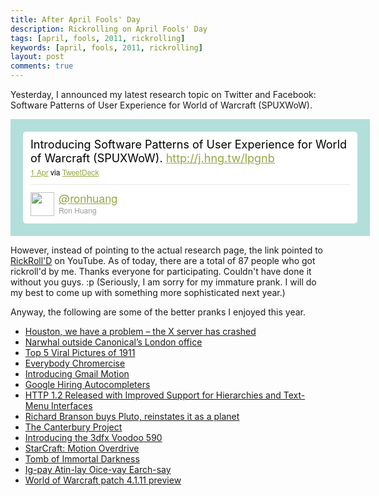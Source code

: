 ```yaml
---
title: After April Fools' Day
description: Rickrolling on April Fools' Day
tags: [april, fools, 2011, rickrolling]
keywords: [april, fools, 2011, rickrolling]
layout: post
comments: true
---
```


Yesterday, I announced my latest research topic on Twitter and
Facebook: Software Patterns of User Experience for World of Warcraft
(SPUXWoW).

<!-- http://twitter.com/#!/ronhuang/status/53632515516284928 --> <style type='text/css'>.bbpBox53632515516284930 {width:535px;background:url(http://a1.twimg.com/a/1300991299/images/themes/theme13/bg.gif) #B2DFDA;padding:20px;} p.bbpTweet{background:#fff;padding:10px 12px 10px 12px;margin:0;min-height:48px;color:#000;font-size:18px !important;-moz-border-radius:5px;-webkit-border-radius:5px} p.bbpTweet span.metadata{display:block;width:100%;margin-top:8px;padding-top:12px;height:40px;border-top:1px solid #fff;border-top:1px solid #e6e6e6;font-family:'Helvetica Neue', Helvetica, Arial, sans-serif} p.bbpTweet span.metadata span.author img{float:left;margin:0 7px 0 0px;width:38px;height:38px} p.bbpTweet span.metadata span.author span.uid{font-weight:bold} p.bbpTweet span.metadata span.author span.name{font-size:12px;color:#999} p.bbpTweet a{border-bottom: 0px; font-weight: normal; color: #93A644;} p.bbpTweet a:hover{text-decoration:underline;color: #93A644} p.bbpTweet a:visited {color: #93A644} p.bbpTweet span.timestamp{font-size:12px;display:block;font-family:'Helvetica Neue', Helvetica, Arial, sans-serif}</style> <div class='bbpBox53632515516284930'><p class='bbpTweet' style="line-height:22px;margin-bottom: 0px;">Introducing Software Patterns of User Experience for World of Warcraft (SPUXWoW). <a href="http://j.hng.tw/lpgnb" rel="nofollow">http://j.hng.tw/lpgnb</a><span class='timestamp'><a title='Fri Apr 01 01:39:22 +0000 2011' href='http://twitter.com/#!/ronhuang/status/53632515516284928'>1 Apr</a> via <a href="http://www.tweetdeck.com" rel="nofollow">TweetDeck</a></span><span class='metadata' style="line-height:19px"><span class='author'><a href='http://twitter.com/ronhuang'><img src='http://a1.twimg.com/profile_images/1258062706/eightbit-5a938ef4-7fb6-492b-b676-9547e611acaa_normal.png' /></a><span class="uid"><a href='http://twitter.com/ronhuang'>@ronhuang</a></span><br/><span class="name">Ron Huang</span></span></span></p></div> <!-- end of tweet -->

However, instead of pointing to the actual research page, the link
pointed to [RickRoll'D](http://youtu.be/oHg5SJYRHA0) on YouTube. As of
today, there are a total of 87 people who got rickroll'd by me. Thanks
everyone for participating. Couldn't have done it without you guys. :p
(Seriously, I am sorry for my immature prank. I will do my best to
come up with something more sophisticated next year.)

Anyway, the following are some of the better pranks I enjoyed this year.

- [Houston, we have a problem – the X server has crashed](http://www.omgubuntu.co.uk/2011/04/houston-we-have-a-problem-the-x-server-has-crashed/)
- [Narwhal outside Canonical’s London office](http://goo.gl/maps/kH7J)
- [Top 5 Viral Pictures of 1911](http://youtu.be/CNm8ZCJ7Fx8)
- [Everybody Chromercise](http://youtu.be/RjbkAECbDBE)
- [Introducing Gmail Motion](http://youtu.be/Bu927_ul_X0)
- [Google Hiring Autocompleters](http://www.google.com/intl/en/jobs/uslocations/mountain-view/autocompleter/index.html)
- [HTTP 1.2 Released with Improved Support for Hierarchies and Text-Menu Interfaces](http://www.infoq.com/news/2011/04/http-1.2-released)
- [Richard Branson buys Pluto, reinstates it as a planet](http://www.virgin.com/travel/news/branson-buys-pluto-reinstates-as-planet/)
- [The Canterbury Project](https://www.archlinux.org/news/the-canterbury-project/)
- [Introducing the 3dfx Voodoo 590](http://www.geforce.com/#/News/articles/voodoo-revived)
- [StarCraft: Motion Overdrive](http://youtu.be/uiZNtTLAwz8)
- [Tomb of Immortal Darkness](http://us.battle.net/wow/en/game/dungeon/tomb-of-immortal-darkness)
- [Ig-pay Atin-lay Oice-vay Earch-say](http://googleresearch.blogspot.com/2011/04/ig-pay-atin-lay-oice-vay-earch-say.html)
- [World of Warcraft patch 4.1.11 preview](http://us.battle.net/wow/en/forum/topic/2325684862)



